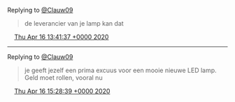 Replying to [@Clauw09](https://twitter.com/iwhzmv/status/1250480203425550339)

> de leverancier van je lamp kan dat

<img src="../../media/tweet.ico" width="12" /> [Thu Apr 16 13:41:37 +0000 2020](https://twitter.com/DromerDenker/status/1250781394512629760)

----

Replying to [@Clauw09](https://twitter.com/iwhzmv/status/1250807087162101763)

> je geeft jezelf een prima excuus voor een mooie nieuwe LED lamp\. Geld moet rollen, vooral nu

<img src="../../media/tweet.ico" width="12" /> [Thu Apr 16 15:28:39 +0000 2020](https://twitter.com/DromerDenker/status/1250808330290974729)